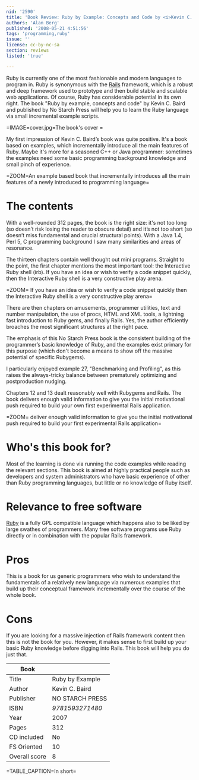 ```yaml
---
nid: '2590'
title: 'Book Review: Ruby by Example: Concepts and Code by <i>Kevin C. Baird</i>'
authors: 'Alan Berg'
published: '2008-05-21 4:51:56'
tags: 'programming,ruby'
issue: ''
license: cc-by-nc-sa
section: reviews
listed: 'true'

---
```

Ruby is currently one of the most fashionable and modern languages to program in. Ruby is synonymous with the [Rails](http://www.rubyonrails.org/) framework, which is a robust and deep framework used to prototype and then build stable and scalable web applications. Of course, Ruby has considerable potential in its own right. The book "Ruby by example, concepts and code" by Kevin C. Baird and published by No Starch Press will help you to learn the Ruby language via small incremental example scripts. 

<!--break-->

=IMAGE=cover.jpg=The book's cover =

My first impression of Kevin C. Baird’s book was quite positive. It's a book based on examples, which incrementally introduce all the main features of Ruby. Maybe it's more for a seasoned C++ or Java programmer: sometimes the examples need some basic programming background knowledge and small pinch of experience.

=ZOOM=An example based book that incrementally introduces all the main features of a newly introduced to programming language=

# The contents

With a well-rounded 312 pages, the book is the right size: it's not too long (so doesn’t risk losing the reader to obscure detail) and it’s not too short (so doesn’t  miss fundamental and crucial structural points). With a Java 1.4, Perl 5, C programming background I saw many similarities and areas of resonance.

The thirteen chapters contain well thought out mini programs. Straight to the point, the first chapter mentions the most important tool: the Interactive Ruby shell (irb). If you have an idea or wish to verify a code snippet quickly, then the Interactive Ruby shell is a very constructive play arena.

=ZOOM= If you have an idea or wish to verify a code snippet quickly then the Interactive Ruby shell is a very constructive play arena=

There are then chapters on amusements, programmer utilities, text and number manipulation, the use of procs, HTML and XML tools, a lightning fast introduction to Ruby gems, and finally Rails. Yes, the author efficiently broaches the most significant structures at the right pace.

The emphasis of this No Starch Press book is the consistent building of the programmer’s basic knowledge of Ruby, and the examples exist primary for this purpose (which don't become a means to show off the massive potential of specific Rubygems).

I particularly enjoyed example 27, "Benchmarking and Profiling", as this raises the always-tricky balance between prematurely optimizing and postproduction nudging.

Chapters 12 and 13 dealt reasonably well with Rubygems and Rails. The book delivers enough valid information to give you the initial motivational push required to build your own first experimental Rails application.

=ZOOM= deliver enough valid information to give you the initial motivational push required to build your first experimental Rails application=

# Who's this book for?

Most of the learning is done via running the code examples while reading the relevant sections. This book is aimed at highly practical people such as developers and system administrators who have  basic experience of other than Ruby programming languages, but little or no knowledge of Ruby itself. 

# Relevance to free software

[Ruby](http://www.ruby-lang.org/en/LICENSE.txt) is a fully GPL compatible language which happens also to be liked by large swathes of programmers. Many free software programs use Ruby directly or in combination with the popular Rails framework.

# Pros

This is a book for us generic programmers who wish to understand the fundamentals of a relatively new language via numerous examples that build up their conceptual framework incrementally over the course of the whole book.

# Cons

If you are looking for a massive injection of Rails framework content then this is not the book for you. However, it makes sense to first build up your basic Ruby knowledge before digging into Rails. This book will help you do just that.

Book          |     |
--------------|--------
Title         | Ruby by Example|
Author        | Kevin C. Baird |
Publisher     | NO STARCH PRESS |
ISBN          | _9781593271480_ |
Year          | 2007 |
Pages         | 312 |
CD included   | No  |
FS Oriented   | 10 | 
Overall score | 8 

=TABLE_CAPTION=In short=
